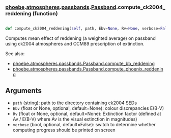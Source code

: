 ### [phoebe](phoebe.md).[atmospheres](phoebe.atmospheres.md).[passbands](phoebe.atmospheres.passbands.md).[Passband](phoebe.atmospheres.passbands.Passband.md).compute_ck2004_reddening (function)


```py

def compute_ck2004_reddening(self, path, Ebv=None, Rv=None, verbose=False)

```



Computes mean effect of reddening (a weighted average) on passband using
ck2004 atmospheres and CCM89 prescription of extinction.

See also:
* [phoebe.atmospheres.passbands.Passband.compute_bb_reddening](phoebe.atmospheres.passbands.Passband.compute_bb_reddening.md)
* [phoebe.atmospheres.passbands.Passband.compute_phoenix_reddening](phoebe.atmospheres.passbands.Passband.compute_phoenix_reddening.md)

Arguments
------------
* `path` (string): path to the directory containing ck2004 SEDs
* `Ebv` (float or None, optional, default=None): colour discrepancies E(B-V)
* `Rv` (float or None, optional, default=None): Extinction factor
    (defined at Av / E(B-V) where Av is the visual extinction in magnitudes)
* `verbose` (bool, optional, default=False): switch to determine whether
    computing progress should be printed on screen

